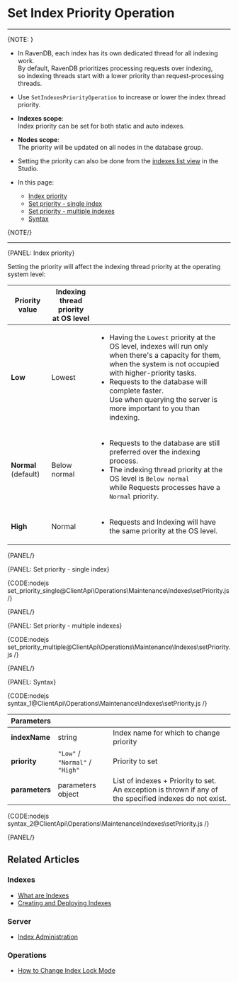 # Set Index Priority Operation

---

{NOTE: }

* In RavenDB, each index has its own dedicated thread for all indexing work.  
  By default, RavenDB prioritizes processing requests over indexing,  
  so indexing threads start with a lower priority than request-processing threads.  

* Use `SetIndexesPriorityOperation` to increase or lower the index thread priority.  

* __Indexes scope__:  
  Index priority can be set for both static and auto indexes.  

* __Nodes scope__:  
  The priority will be updated on all nodes in the database group.

* Setting the priority can also be done from the [indexes list view](../../../../studio/database/indexes/indexes-list-view#indexes-list-view---actions) in the Studio.  

* In this page:
    * [Index priority](../../../../client-api/operations/maintenance/indexes/set-index-priority#index-priority)
    * [Set priority - single index](../../../../client-api/operations/maintenance/indexes/set-index-priority#set-priority---single-index)
    * [Set priority - multiple indexes](../../../../client-api/operations/maintenance/indexes/set-index-priority#set-priority---multiple-indexes)
    * [Syntax](../../../../client-api/operations/maintenance/indexes/set-index-priority#syntax)

{NOTE/}

---

{PANEL: Index priority}

Setting the priority will affect the indexing thread priority at the operating system level:  

| Priority value | Indexing thread priority<br> at OS level | |
| - | - | - |
| __Low__ | Lowest | <ul><li>Having the `Lowest` priority at the OS level, indexes will run only when there's a capacity for them, when the system is not occupied with higher-priority tasks.</li><li>Requests to the database will complete faster.<br>Use when querying the server is more important to you than indexing.</li></ul> |
| __Normal__ (default) | Below normal | <ul><li>Requests to the database are still preferred over the indexing process.</li><li>The indexing thread priority at the OS level is `Below normal`<br>while Requests processes have a `Normal` priority.</li></ul> |
| __High__ | Normal | <ul><li>Requests and Indexing will have the same priority at the OS level.</li></ul> |

{PANEL/}

{PANEL: Set priority - single index}

{CODE:nodejs set_priority_single@ClientApi\Operations\Maintenance\Indexes\setPriority.js /}

{PANEL/}

{PANEL: Set priority - multiple indexes}

{CODE:nodejs set_priority_multiple@ClientApi\Operations\Maintenance\Indexes\setPriority.js /}

{PANEL/}

{PANEL: Syntax}

{CODE:nodejs syntax_1@ClientApi\Operations\Maintenance\Indexes\setPriority.js /}

| Parameters | | |
| - | - | - |
| **indexName** | string | Index name for which to change priority |
| **priority** | `"Low"` /<br> `"Normal"` /<br> `"High"` | Priority to set |
| **parameters** | parameters object | List of indexes + Priority to set.<br>An exception is thrown if any of the specified indexes do not exist. |

{CODE:nodejs syntax_2@ClientApi\Operations\Maintenance\Indexes\setPriority.js /}

{PANEL/}

## Related Articles

### Indexes

- [What are Indexes](../../../../indexes/what-are-indexes)
- [Creating and Deploying Indexes](../../../../indexes/creating-and-deploying)

### Server

- [Index Administration](../../../../server/administration/index-administration)

### Operations

- [How to Change Index Lock Mode](../../../../client-api/operations/maintenance/indexes/set-index-lock)
